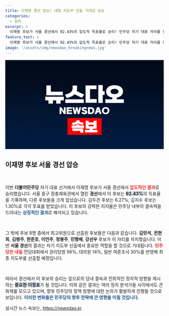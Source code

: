 ```yaml
---
title: 이재명 경선 압승! 내일 지도부 선출 기대감 상승
categories:
  - 정치
excerpt: >
  이재명 후보가 서울 경선에서 92.43%의 압도적 득표율로 승리! 민주당 차기 대표 자리를 향한 긴장감이 고조되는 가운데, 최고위원 선출 결과도 눈길을 끌고 있습니다. 내일 전당대회에서 결전이 펼쳐집니다!
feature_text: >
  이재명 후보가 서울 경선에서 92.43%의 압도적 득표율로 승리! 민주당 차기 대표 자리를 향한 긴장감이 고조되는 가운데, 최고위원 선출 결과도 눈길을 끌고 있습니다. 내일 전당대회에서 결전이 펼쳐집니다!
image: '/assets/img/newsdao_breakingnews.jpg'
---
```


<p><img src="/assets/img/newsdao_breakingnews.jpg" alt="koreaapp 속보" /></p>

<h2 data-ke-size="size26">이재명 후보 서울 경선 압승</h2>

<p data-ke-size="size16">&nbsp;</p>

<p>이번 <b>더불어민주당</b> 차기 대표 선거에서 이재명 후보가 서울 경선에서 <b><span style="color: #ee2323;">압도적인 결과</span></b>로 승리했습니다. 서울 중구 장충체육관에서 열린 <b>경선</b>에서 이 후보는 <b><span style="background-color: #21538527;">92.43%</span></b>의 득표율을 기록하며, 다른 후보들을 크게 앞섰습니다. 김두관 후보는 6.27%, 김지수 후보는 1.30%로 각각 투표를 받았습니다. 이 후보의 강력한 지지율은 민주당 내부의 결속력을 드러내는 <b><span style="color: #1a5490;">상징적인 결과</span></b>로 해석되고 있습니다.</p></p>

<p data-ke-size="size16">&nbsp;</p>

<p>그 밖에 후보 8명 중에서 최고위원으로 선출된 후보들은 다음과 같습니다. <b>김민석</b>, <b>전현희</b>, <b>김병주</b>, <b>한준호</b>, <b>이언주</b>, <b>정봉주</b>, <b>민형배</b>, <b>강선우</b> 후보가 이 자리를 차지했습니다. 이번 <b>서울 경선</b>의 결과는 차기 지도부 선출에서 중요한 역할을 할 것으로 기대됩니다. <b><span style="color: #ee2323;">민주당은 내일</span></b> 전당대회에서 권리당원 56%, 대의원 14%, 일반 여론조사 30%를 반영해 최종 지도부를 선출할 예정입니다.</p></p>

<p data-ke-size="size16">&nbsp;</p>

<p>따라서 경선에서 이 후보의 승리는 앞으로의 당내 결속과 진취적인 정치적 방향을 제시하는 <b><span style="background-color: #21538527;">중요한 이정표</span></b>가 될 것입니다. 이와 같은 결과는 여러 정치 분석가들 사이에서도 큰 화제를 모으고 있으며, 향후 민주당의 정책 방향에 대한 논의가 활발하게 진행될 것으로 보입니다. <b><span style="color: #1a5490;">이러한 변화들은 민주당의 향후 전략에 큰 영향을 미칠 것입니다.</span></b></p>
실시간 뉴스 속보는, <a href="https://newsdao.kr" rel="dofollow">https://newsdao.kr</a>


